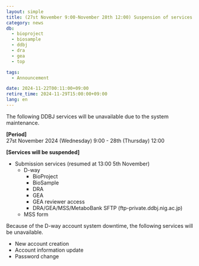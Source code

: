 ```yaml
---
layout: simple
title: (27st November 9:00-November 28th 12:00) Suspension of services for maintenance
category: news
db:
  - bioproject
  - biosample
  - ddbj
  - dra
  - gea
  - top

tags:
  - Announcement

date: 2024-11-22T00:11:00+09:00
retire_time: 2024-11-29T15:00:00+09:00
lang: en
---
```


The following DDBJ services will be unavailable due to the system maintenance.    


**[Period]**    
27st November 2024 (Wednesday) 9:00 - 28th (Thursday) 12:00   

**[Services will be suspended]**
- Submission services (resumed at 13:00 5th November)  
	- D-way  
		- BioProject  
		- BioSample  
		- DRA  
		- GEA  
		- GEA reviewer access  
		- DRA/GEA/MSS/MetaboBank SFTP (ftp-private.ddbj.nig.ac.jp)
	- MSS form
	
Because of the D-way account system downtime, the following services will be unavailable.
- New account creation
- Account information update
- Password change
